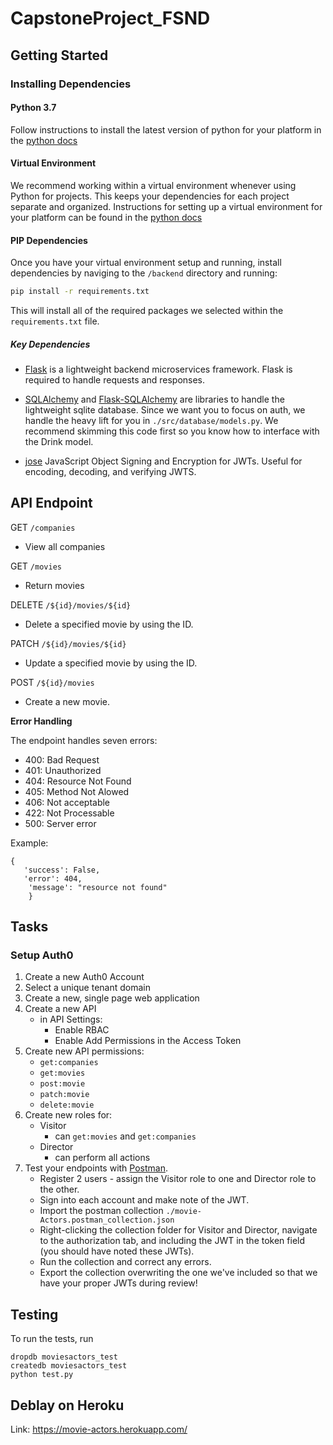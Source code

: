 # CapstoneProject_FSND


## Getting Started

### Installing Dependencies

#### Python 3.7

Follow instructions to install the latest version of python for your platform in the [python docs](https://docs.python.org/3/using/unix.html#getting-and-installing-the-latest-version-of-python)

#### Virtual Environment

We recommend working within a virtual environment whenever using Python for projects. This keeps your dependencies for each project separate and organized. Instructions for setting up a virtual environment for your platform can be found in the [python docs](https://packaging.python.org/guides/installing-using-pip-and-virtual-environments/)

#### PIP Dependencies

Once you have your virtual environment setup and running, install dependencies by naviging to the `/backend` directory and running:

```bash
pip install -r requirements.txt
```

This will install all of the required packages we selected within the `requirements.txt` file.

##### Key Dependencies

- [Flask](http://flask.pocoo.org/) is a lightweight backend microservices framework. Flask is required to handle requests and responses.

- [SQLAlchemy](https://www.sqlalchemy.org/) and [Flask-SQLAlchemy](https://flask-sqlalchemy.palletsprojects.com/en/2.x/) are libraries to handle the lightweight sqlite database. Since we want you to focus on auth, we handle the heavy lift for you in `./src/database/models.py`. We recommend skimming this code first so you know how to interface with the Drink model.

- [jose](https://python-jose.readthedocs.io/en/latest/) JavaScript Object Signing and Encryption for JWTs. Useful for encoding, decoding, and verifying JWTS.



## API Endpoint
GET ```/companies ```
- View all companies

GET ```/movies ```
- Return movies 

DELETE ```/${id}/movies/${id} ```
- Delete a specified movie by using the ID.

PATCH ```/${id}/movies/${id} ```
- Update a specified movie by using the ID.

POST ```/${id}/movies ```
- Create a new movie.

**Error Handling**

The endpoint handles seven errors:
- 400: Bad Request
- 401: Unauthorized
- 404: Resource Not Found
- 405: Method Not Alowed
- 406: Not acceptable
- 422: Not Processable
- 500: Server error

Example:
```
{
   'success': False,
   'error': 404,
    'message': "resource not found"
    }
 ```


## Tasks

### Setup Auth0

1. Create a new Auth0 Account
2. Select a unique tenant domain
3. Create a new, single page web application
4. Create a new API
   - in API Settings:
     - Enable RBAC
     - Enable Add Permissions in the Access Token
5. Create new API permissions:
   - `get:companies`
   - `get:movies`
   - `post:movie`
   - `patch:movie`
   - `delete:movie`
6. Create new roles for:
   - Visitor
     - can `get:movies` and `get:companies`
   - Director
     - can perform all actions
7. Test your endpoints with [Postman](https://getpostman.com).
   - Register 2 users - assign the Visitor role to one and Director role to the other.
   - Sign into each account and make note of the JWT.
   - Import the postman collection `./movie-Actors.postman_collection.json`
   - Right-clicking the collection folder for Visitor and Director, navigate to the authorization tab, and including the JWT in the token field (you should have noted these JWTs).
   - Run the collection and correct any errors.
   - Export the collection overwriting the one we've included so that we have your proper JWTs during review!

## Testing
To run the tests, run
```
dropdb moviesactors_test
createdb moviesactors_test
python test.py
```

## Deblay on Heroku
Link: https://movie-actors.herokuapp.com/

